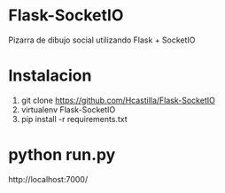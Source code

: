 # Flask-SocketIO
Pizarra de dibujo social utilizando  Flask + SocketIO

# Instalacion
1. git clone https://github.com/Hcastilla/Flask-SocketIO
2. virtualenv Flask-SocketIO
3. pip install -r requirements.txt


# python run.py
http://localhost:7000/
